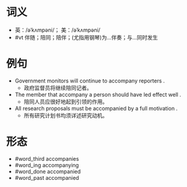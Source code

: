 # 词义
- 英：/əˈkʌmpəni/； 美：/əˈkʌmpəni/
- #vt 伴随；陪同；陪伴；(尤指用钢琴)为…伴奏；与…同时发生
# 例句
- Government monitors will continue to accompany reporters .
	- 政府监督员将继续陪同记者。
- The member that accompany a person should have led effect well .
	- 陪同人员应很好地起到引领的作用。
- All research proposals must be accompanied by a full motivation .
	- 所有研究计划书均须详述研究动机。
# 形态
- #word_third accompanies
- #word_ing accompanying
- #word_done accompanied
- #word_past accompanied
